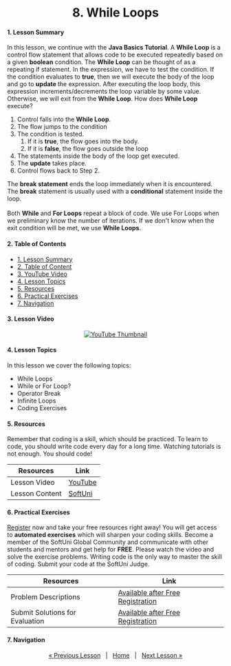 <h1 align="center">8. While Loops</h1>

#### 1. Lesson Summary

In this lesson, we continue with the <strong>Java Basics Tutorial</strong>.
A <strong>While Loop</strong> is a control flow statement that allows code to be executed repeatedly based on a given <strong>boolean</strong> condition. The <strong>While Loop</strong> can be thought of as a repeating if statement.
In the expression, we have to test the condition. If the condition evaluates to <strong>true</strong>, then we will execute the body of the loop and go to <strong>update </strong>the expression. After executing the loop body, this expression increments/decrements the loop variable by some value. Otherwise, we will exit from the <strong>While Loop</strong>.
<span >How does <strong>While Loop</strong> execute?</span>
<ol>
 	<li><span >Control falls into the <strong>While Loop</strong>.</span></li>
 	<li><span >The flow jumps to the condition</span></li>
 	<li><span >The condition is tested.</span>
<ol>
 	<li class="ql-indent-1"><span >If it is <strong>true</strong>, the flow goes into the body.</span></li>
 	<li class="ql-indent-1"><span >If it is <strong>false</strong>, the flow goes outside the loop</span></li>
</ol>
</li>
 	<li><span >The statements inside the body of the loop get executed.</span></li>
 	<li><span >The <strong>update</strong> takes place.</span></li>
 	<li><span >Control flows back to Step 2.</span></li>
</ol>
<span > The <strong>break statement</strong> ends the loop immediately when it is encountered. The <strong>break</strong> statement is usually used with a <strong>conditional</strong> statement inside the loop.
</span>
<br>
<br>
Both <strong>While</strong> and <strong>For Loops</strong> repeat a block of code. We use For Loops when we preliminary know the number of iterations. If we don't know when the exit condition will be met, we use <strong>While Loops</strong>.


#### 2. Table of Contents
* [1. Lesson Summary](#1-Lesson-Summary)
* [2. Table of Content](#2-Table-of-Content)
* [3. YouTube Video](#3-YouTube-Video)
* [4. Lesson Topics](#4-Lesson-Topics)
* [5. Resources](#5-Resources)
* [6. Practical Exercises](#6-Practical-Exercises)
* [7. Navigation](#7-Navigation)

#### 3. Lesson Video
<p align="center">
<a href="https://youtu.be/dG2Mcibyw3E">
    <img src="" alt="YouTube Thumbnail">
 </a>
</p>

#### 4. Lesson Topics
In this lesson we cover the following topics:
* While Loops
* While or For Loop?
* Operator Break
* Infinite Loops
* Coding Exercises

#### 5. Resources
<p>Remember that coding is a skill, which should be practiced. To learn to code, you should write code every day for a long time. Watching tutorials is not enough. You should code! </p>

| Resources | Link |
| ----- | ----- |
| Lesson Video| [YouTube](https://youtu.be/dG2Mcibyw3E) |
| Lesson Content | [SoftUni](https://softuni.org/code-lessons/java-basics-tutorial-part-8-while-loops/) |

#### 6. Practical Exercises
<a href="https://softuni.org/checkout/join-community">Register</a> now and take your free resources right away! You will get access to **automated exercises** which will sharpen your coding skills. Become a member of the SoftUni Global Community and communicate with other students and mentors and get help for **FREE**.
Please watch the video and solve the exercise problems. Writing code is the only way to master the skill of coding. Submit your code at the SoftUni Judge.

| Resources | Link |
| ----- | ----- |
| Problem Descriptions | [Available after Free Registration](https://softuni.org/code-lessons/java-basics-tutorial-part-8-while-loops/) |
| Submit Solutions for Evaluation | [Available after Free Registration](https://softuni.org/code-lessons/java-basics-tutorial-part-8-while-loops/) |

#### 7. Navigation

<p align="center">
    <a href="https://github.com/SoftUni/Free-Java-Certification-Course/blob/main/lessons/07-For-Loops.md">« Previous Lesson</a> &nbsp; | &nbsp; <a href="https://github.com/SoftUni/Free-Java-Certification-Course">Home</a> &nbsp; | &nbsp; <a href="https://github.com/SoftUni/Free-Java-Certification-Course/blob/main/lessons/09-Nested-Loops.md">Next Lesson »</a>
</p>
